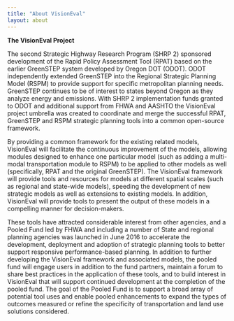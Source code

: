 ```yaml
---
title: "About VisionEval"
layout: about
---
```


**The VisionEval Project**

The second Strategic Highway Research Program (SHRP 2) sponsored development of the Rapid Policy Assessment Tool (RPAT) based on the earlier GreenSTEP system developed by Oregon DOT (ODOT).  ODOT independently extended GreenSTEP into the Regional Strategic Planning Model (RSPM) to provide support for specific metropolitan planning needs.  GreenSTEP continues to be of interest to states beyond Oregon as they analyze energy and emissions.  With SHRP 2 implementation funds granted to ODOT and additional support from FHWA and AASHTO the VisionEval project umbrella was created to coordinate and merge the successful RPAT, GreenSTEP and RSPM strategic planning tools into a common open-source framework.

By providing a common framework for the existing related models, VisionEval will facilitate the continuous improvement of the models, allowing modules designed to enhance one particular model (such as adding a multi-modal transportation module to RSPM) to be applied to other models as well (specifically, RPAT and the original GreenSTEP). The VisionEval framework will provide tools and resources for models at different spatial scales (such as regional and state-wide models), speeding the development of new strategic models as well as extensions to existing models.  In addition, VisionEval will provide tools to present the output of these models in a compelling manner for decision-makers.

These tools have attracted considerable interest from other agencies, and a Pooled Fund led by FHWA and including a number of State and regional planning agencies was launched in June 2016 to accelerate the development, deployment and adoption of strategic planning tools to better support responsive performance-based planning.  In addition to further developing the VisionEval framework and associated models, the pooled fund will engage users in addition to the fund partners, maintain a forum to share best practices in the application of these tools, and to build interest in VisionEval that will support continued development at the completion of the pooled fund.  The goal of the Pooled Fund is to support a broad array of potential tool uses and enable pooled enhancements to expand the types of outcomes measured or refine the specificity of transportation and land use solutions considered.
